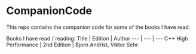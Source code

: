 # CompanionCode
This repo contains the companion code for some of the books I have read.

Books I have read / reading:
Title | Edition | Author
--- | --- | ---
C++ High Performance | 2nd Edition | Bjorn Andrist, Viktor Sehr 
